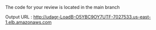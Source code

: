 The code for your review is located in the main branch

Output URL : http://udagr-LoadB-O5YBC9OY7UTF-7027533.us-east-1.elb.amazonaws.com